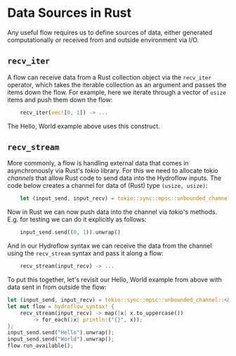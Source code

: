 # Data Sources in Rust
Any useful flow requires us to define sources of data, either generated computationally or received from 
and outside environment via I/O.

## `recv_iter`
A flow can receive data from a Rust collection object via the `recv_iter` operator, which takes the 
iterable collection as an argument and passes the items down the flow. 
For example, here we iterate through a vector of `usize` items and push them down the flow:
```rust
    recv_iter(vec![0, 1]) -> ...
```
The Hello, World example above uses this construct.

## `recv_stream`
More commonly, a flow is handling external data that comes in asynchronously via Rust's _tokio_ library.
For this we need to allocate tokio _channels_ that allow Rust code to send data into the Hydroflow inputs. 
The code below creates a channel for data of (Rust) type `(usize, usize)`:
```rust
    let (input_send, input_recv) = tokio::sync::mpsc::unbounded_channel::<(usize, usize)>();
```
Now in Rust we can now push data into the channel via _tokio_'s methods. E.g. for testing
we can do it explicitly as follows:
```rust
    input_send.send((0, 1)).unwrap()
```
And in our Hydroflow syntax we can receive the data from the channel using the `recv_stream` syntax and
pass it along a flow:
```rust
    recv_stream(input_recv) -> ...
```

To put this together, let's revisit our Hello, World example from above with data sent 
in from outside the flow:
```rust
let (input_send, input_recv) = tokio::sync::mpsc::unbounded_channel::<&str>();
let mut flow = hydroflow_syntax! {
    recv_stream(input_recv) -> map(|x| x.to_uppercase()) 
        -> for_each(|x| println!("{}", x));
};
input_send.send("Hello").unwrap();
input_send.send("World").unwrap();
flow.run_available();
```